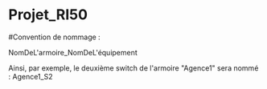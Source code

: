 # Projet_RI50

#Convention de nommage :

NomDeL'armoire_NomDeL'équipement

Ainsi, par exemple, le deuxième switch de l'armoire "Agence1" sera nommé : Agence1_S2
